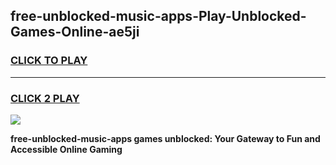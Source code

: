 
## free-unblocked-music-apps-Play-Unblocked-Games-Online-ae5ji
<h3>
<a href="https://premium76.site?title=free-unblocked-music-apps&ref=25A">CLICK TO PLAY</a></h3>
<hr>

<h3>
<a href="https://premium76.site?title=free-unblocked-music-apps&ref=25A">CLICK 2 PLAY</a>
  
</h3>

<a href="https://premium76.site?title=free-unblocked-music-apps&ref=25A"><img src="https://clearcache.store/games.png"></a>


**free-unblocked-music-apps games unblocked: Your Gateway to Fun and Accessible Online Gaming**
